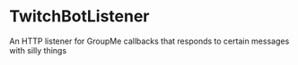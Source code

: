 # TwitchBotListener
An HTTP listener for GroupMe callbacks that responds to certain messages with silly things
